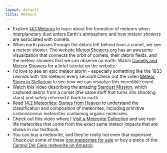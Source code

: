 ```yaml
---
layout: default
title: Meteors
---
```


- Explore [14.1 Meteors](https://openstax.org/books/astronomy-2e/pages/14-1-meteors) to learn about the formation of meteors when interplanetary dust enters Earth's atmosphere and how meteor showers are associated with comets.
- When earth passes through the debris left behind from a comet, we see a meteor shower. The website [MeteorShowers.org](https://www.meteorshowers.org/) has an awesome visualization that connects the orbit of comets, their debris fields, and the meteor showers that we can observe on earth. Watch [Comets and Meteor Showers](https://youtu.be/kToLI8uQjBI) for a brief tutorial on the website.
- I'd love to see an epic meteor storm - especially something like the 1833 Leonids with 100 meteors every second! Check out the video [Meteor Storm in Stellarium](https://youtu.be/19JX6YU-bFw) to see how we can visualize this incredible event. 
- Watch this video describing the amazing [Stardust Mission](https://youtu.be/EDqoNbmR75s?si=zUyDwfvmSOFMLugA), which captured debris from a comet (the same stuff that turns into shooting stars) and safely returned it back to earth. 
- Read [14.2 Meteorites: Stones from Heaven](https://openstax.org/books/astronomy-2e/pages/14-2-meteorites-stones-from-heaven) to understand the classification and composition of meteorites, including primitive carbonaceous meteorites containing organic molecules.
- Check out this video where I [Visit a Meteorite Collection](https://www.youtube.com/watch?v=86eZrZBeco0) and see real-life meteorites that come from the exact same meteor impacts that are shows in our textbook.
- You can buy a meteorite, and they're really not even that expensive. Check out some of these [iron meteorites for sale](https://www.meteorites-for-sale.com/iron-meteorites.html) or buy a piece of the [Campo Del Cielo meteorite on Amazon](https://a.co/d/4AVKM9i). 
